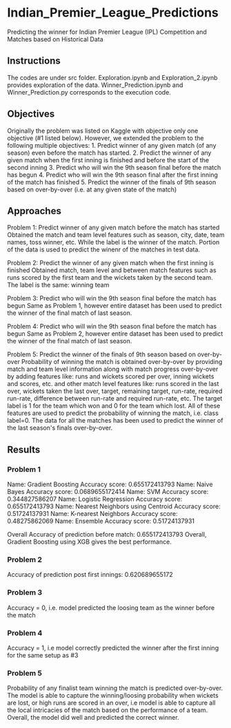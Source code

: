 # Indian_Premier_League_Predictions
Predicting the winner for Indian Premier League (IPL) Competition and Matches based on Historical Data

## Instructions
The codes are under src folder. Exploration.ipynb and Exploration_2.ipynb provides exploration of the data. Winner_Prediction.ipynb and Winner_Prediction.py corresponds to the execution code. 

## Objectives
Originally the problem was listed on Kaggle with objective only one objective (#1 listed below). However, we extended the problem to the following multiple objectives: 
    1. Predict winner of any given match (of any season) even before the match has started.
    2. Predict the winner of any given match when the first inning is finished and before the start of the second inning
    3. Predict who will win the 9th season final before the match has begun
    4. Predict who will win the 9th season final after the first inning of the match has finished
    5. Predict the winner of the finals of 9th season based on over-by-over (i.e. at any given state of the match)
    
## Approaches

Problem 1: Predict winner of any given match before the match has started
Obtained the match and team level features such as season, city, date, team names, toss winner, etc. While the label is the winner of the match. Portion of the data is used to predict the winenr of the matches in test data.

Problem 2: Predict the winner of any given match when the first inning is finished
Obtained match, team level and between match features such as runs scored by the first team and the wickets taken by the second team. The label is the same: winning team

Problem 3: Predict who will win the 9th season final before the match has begun
Same as Problem 1, however entire dataset has been used to predict the winner of the final match of last season.

Problem 4: Predict who will win the 9th season final before the match has begun
Same as Problem 2, however entire dataset has been used to predict the winner of the final match of last season.

Problem 5: Predict the winner of the finals of 9th season based on over-by-over
Probability of winning the match is obtained over-by-over by providing match and team level information along with match progress over-by-over by adding features like: runs and wickets scored per over, inning wickets and scores, etc. and other match level features like: runs scored in the last over, wickets taken the last over, target, remaining target, run-rate, required run-rate, difference between run-rate and required run-rate, etc. The target label is 1 for the team which won and 0 for the team which lost. All of these features are used to predict the probability of winning the match, i.e. class label=0. The data for all the matches has been used to predict the winner of the last season's finals over-by-over. 

## Results

### Problem 1 

Name: Gradient Boosting
Accuracy score:  0.655172413793
Name: Naive Bayes
Accuracy score:  0.0689655172414
Name: SVM
Accuracy score:  0.344827586207
Name: Logistic Regression
Accuracy score:  0.655172413793
Name: Nearest Neighbors using Centroid
Accuracy score:  0.51724137931
Name: K-nearest Neighbors
Accuracy score:  0.48275862069
Name: Ensemble
Accuracy score:  0.51724137931


Overall Accuracy of prediction before match: 
0.655172413793
Overall, Gradient Boosting using XGB gives the best performance.

### Problem 2
Accuracy of prediction post first innings: 
0.620689655172

### Problem 3
Accuracy = 0, i.e. model predicted the loosing team as the winner before the match

### Problem 4
Accuracy = 1, i.e model correctly predicted the winner after the first inning for the same setup as #3

### Problem 5
Probability of any finalist team winning the match is predicted over-by-over. The model is able to capture the winning/loosing probability when wickets are lost, or high runs are scored in an over, i.e model is able to capture all the local intricacies of the match based on the performance of a team. Overall, the model did well and predicted the correct winner.
